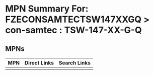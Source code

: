 



# MPN Summary For: FZECONSAMTECTSW147XXGQ > con-samtec : TSW-147-XX-G-Q

## MPNs
  

|MPN|Direct Links|Search Links|
| :--- | :--- | :--- |
||||
